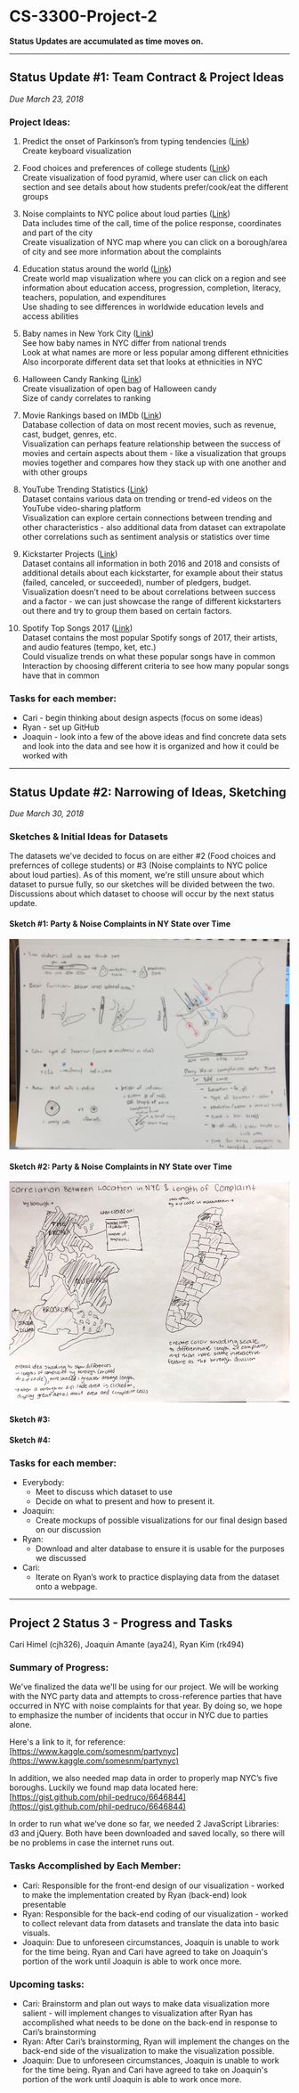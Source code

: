 # CS-3300-Project-2
**Status Updates are accumulated as time moves on.**

---
## Status Update #1: Team Contract & Project Ideas

_Due March 23, 2018_

### Project Ideas:

1. Predict the onset of Parkinson’s from typing tendencies ([Link](https://www.kaggle.com/valkling/tappy-keystroke-data-with-parkinsons-patients))  
Create keyboard visualization  

2. Food choices and preferences of college students ([Link](https://www.kaggle.com/borapajo/food-choices))  
Create visualization of food pyramid, where user can click on each section and see details about how students prefer/cook/eat the different groups

3. Noise complaints to NYC police about loud parties ([Link](https://www.kaggle.com/somesnm/partynyc))  
Data includes time of the call, time of the police response, coordinates and part of the city  
Create visualization of NYC map where you can click on a borough/area of city and see more information about the complaints

4. Education status around the world ([Link](https://www.kaggle.com/theworldbank/education-statistics))  
Create world map visualization where you can click on a region and see information about education access, progression, completion, literacy, teachers, population, and expenditures  
Use shading to see differences in worldwide education levels and access abilities

5. Baby names in New York City ([Link](https://www.kaggle.com/new-york-city/nyc-baby-names))  
See how baby names in NYC differ from national trends  
Look at what names are more or less popular among different ethnicities  
Also incorporate different data set that looks at ethnicities in NYC

6. Halloween Candy Ranking ([Link](https://www.kaggle.com/fivethirtyeight/the-ultimate-halloween-candy-power-ranking))  
Create visualization of open bag of Halloween candy  
Size of candy correlates to ranking

7. Movie Rankings based on IMDb ([Link](https://www.kaggle.com/tmdb/tmdb-movie-metadata/data))  
Database collection of data on most recent movies, such as revenue, cast, budget, genres, etc.  
Visualization can perhaps feature relationship between the success of movies and certain aspects about them - like a visualization that groups movies together and compares how they stack up with one another and with other groups

8. YouTube Trending Statistics ([Link](https://www.kaggle.com/datasnaek/youtube-new))  
Dataset contains various data on trending or trend-ed videos on the YouTube video-sharing platform  
Visualization can explore certain connections between trending and other characteristics - also additional data from dataset can extrapolate other correlations  such as sentiment analysis or statistics over time

9. Kickstarter Projects ([Link](https://www.kaggle.com/kemical/kickstarter-projects/data))  
Dataset contains all information in both 2016 and 2018 and consists of additional details about each kickstarter, for example about their status (failed, canceled, or succeeded), number of pledgers, budget.  
Visualization doesn’t need to be about correlations between success and a factor - we can just showcase the range of different kickstarters out there and try to group them based on certain factors.

10. Spotify Top Songs 2017 ([Link](https://www.kaggle.com/nadintamer/top-tracks-of-2017))  
Dataset contains the most popular Spotify songs of 2017, their artists, and audio features (tempo, ket, etc.)  
Could visualize trends on what these popular songs have in common  
Interaction by choosing different criteria to see how many popular songs have that in common

### Tasks for each member:

* Cari - begin thinking about design aspects (focus on some ideas)  
* Ryan - set up GitHub   
* Joaquin - look into a few of the above ideas and find concrete data sets and look into the data and see how it is organized and how it could be worked with  

---
## Status Update #2: Narrowing of Ideas, Sketching

_Due March 30, 2018_

### Sketches & Initial Ideas for Datasets

The datasets we've decided to focus on are either #2 (Food choices and prefernces of college students) or #3 (Noise complaints to NYC police about loud parties). As of this moment, we're still unsure about which dataset to pursue fully, so our sketches will be divided between the two. Discussions about which dataset to choose will occur by the next status update.

#### Sketch #1: Party & Noise Complaints in NY State over Time

![Sketch #1](images/IMG_2428.jpg)

#### Sketch #2: Party & Noise Complaints in NY State over Time

![Sketch #2](images/large.097cd680a51a4aedac124e875e739537.097cd680a51a4aedac124e875e739537.jpg)

#### Sketch #3: 

#### Sketch #4:



### Tasks for each member:

* Everybody:
	* Meet to discuss which dataset to use
	* Decide on what to present and how to present it.
* Joaquin: 
	* Create mockups of possible visualizations for our final design based on our discussion
* Ryan: 
	* Download and alter database to ensure it is usable for the purposes we discussed
* Cari: 
	* Iterate on Ryan’s work to practice displaying data from the dataset onto a webpage.


---

## Project 2 Status 3 - Progress and Tasks
Cari Himel (cjh326), Joaquin Amante (aya24), Ryan Kim (rk494)

### Summary of Progress:
We've finalized the data we'll be using for our project. We will be working with the NYC party data and attempts to cross-reference parties that have occurred in NYC with noise complaints for that year. By doing so, we hope to emphasize the number of incidents that occur in NYC due to parties alone. 

Here's a link to it, for reference: [https://www.kaggle.com/somesnm/partynyc](https://www.kaggle.com/somesnm/partynyc)
 
In addition, we also needed map data in order to properly map NYC’s five boroughs. Luckily we found map data located here: [https://gist.github.com/phil-pedruco/6646844](https://gist.github.com/phil-pedruco/6646844)

In order to run what we've done so far, we needed 2 JavaScript Libraries: d3 and jQuery. Both have been downloaded and saved locally, so there will be no problems in case the internet runs out.

### Tasks Accomplished by Each Member:
* Cari: Responsible for the front-end design of our visualization - worked to make the implementation created by Ryan (back-end) look presentable
* Ryan: Responsible for the back-end coding of our visualization - worked to collect relevant data from datasets and translate the data into basic visuals.
* Joaquin: Due to unforeseen circumstances, Joaquin is unable to work for the time being. Ryan and Cari have agreed to take on Joaquin's portion of the work until Joaquin is able to work once more.

### Upcoming tasks:
* Cari: Brainstorm and plan out ways to make data visualization more salient - will implement changes to visualization after Ryan has accomplished what needs to be done on the back-end in response to Cari’s brainstorming
* Ryan: After Cari’s brainstorming, Ryan will implement the changes on the back-end side of the visualization to make the visualization possible.
* Joaquin: Due to unforeseen circumstances, Joaquin is unable to work for the time being. Ryan and Cari have agreed to take on Joaquin's portion of the work until Joaquin is able to work once more.


